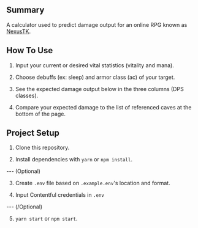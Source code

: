## Summary

A calculator used to predict damage output for an online RPG known as [NexusTK](https://www.nexustk.com).

## How To Use

1. Input your current or desired vital statistics (vitality and mana).

2. Choose debuffs (ex: sleep) and armor class (ac) of your target.

3. See the expected damage output below in the three columns (DPS classes).

4. Compare your expected damage to the list of referenced caves at the bottom of the page.

## Project Setup

1. Clone this repository.

2. Install dependencies with `yarn` or `npm install`.

--- (Optional)

3. Create `.env` file based on `.example.env`'s location and format.

4. Input Contentful credentials in `.env`

--- (/Optional)

5. `yarn start` or `npm start`.
